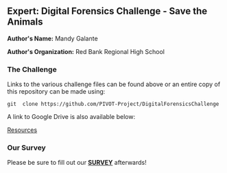 ## Expert: Digital Forensics Challenge - Save the Animals

**Author's Name:** Mandy Galante

**Author's Organization:** Red Bank Regional High School

### The Challenge

Links to the various challenge files can be found above or an entire copy of this repository can be made using:

```git  clone https://github.com/PIVOT-Project/DigitalForensicsChallenge```

A link to Google Drive is also available below:

[Resources](https://drive.google.com/folderview?id=0B5wo_1rRmpqVZ3Myc2xtNFBkT0k&usp=sharing)

### Our Survey

Please be sure to fill out our [**SURVEY**](https://www.surveymonkey.com/r/8WPXRBC) afterwards!
